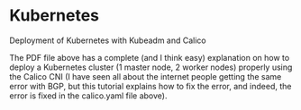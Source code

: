 # Kubernetes
Deployment of Kubernetes with Kubeadm and Calico

The PDF file above has a complete (and I think easy) explanation on how to deploy a Kubernetes cluster (1 master node, 2 worker nodes) properly using the Calico CNI (I have seen all about the internet people getting the same error with BGP, but this tutorial explains how to fix the error, and indeed, the error is fixed in the calico.yaml file above).
